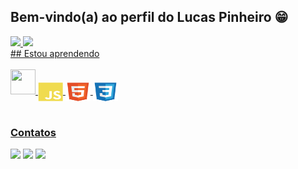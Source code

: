 ## Bem-vindo(a) ao perfil do Lucas Pinheiro 😁

 <div>
   <a href="https://github.com/Pinheiro-Lucasz">
   <img height="180em" src="https://github-readme-stats.vercel.app/api?username=Pinheiro-Lucasz&show_icons=true&theme=synthwave&include_all_commits=true&count_private=true"/>
   <img height="180em" src="https://github-readme-stats.vercel.app/api/top-langs/?username=Pinheiro-Lucasz&layout=compact&langs_count=6&theme=tokyonight"/>
</div>
    ## Estou aprendendo
<div style="display: inline_block"><br>
  <img loading="lazy" src="https://cdn.jsdelivr.net/gh/devicons/devicon/icons/java/java-original.svg" width="40" height="40"/>
  <img align="center" alt="Js" height="30" width="40" src="https://raw.githubusercontent.com/devicons/devicon/master/icons/javascript/javascript-plain.svg">
  <img align="center" alt="HTML" height="30" width="40" src="https://raw.githubusercontent.com/devicons/devicon/master/icons/html5/html5-original.svg">
  <img align="center" alt="CSS" height="30" width="40" src="https://raw.githubusercontent.com/devicons/devicon/master/icons/css3/css3-original.svg">
</div>
 
<br>
 
### Contatos
 
<div> 
  <a href="https://instagram.com/pinheiro_lucasz" target="_blank"><img loading="lazy" src="https://img.shields.io/badge/-Instagram-%23E4405F?style=for-the-badge&logo=instagram&logoColor=white" target="_blank"></a>
  <a href = "mailto:lucaspinheirook@gmail.com"><img loading="lazy" src="https://img.shields.io/badge/Gmail-D14836?style=for-the-badge&logo=gmail&logoColor=white" target="_blank"></a>
  <a href="https://www.linkedin.com/in/lucas-pinheiro-148b30215" target="_blank"><img loading="lazy" src="https://img.shields.io/badge/-LinkedIn-%230077B5?style=for-the-badge&logo=linkedin&logoColor=white" target="_blank"></a>
</div>
